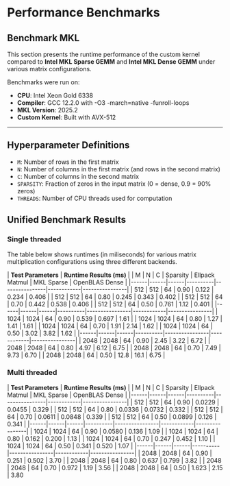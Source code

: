 # Performance Benchmarks

## Benchmark MKL

This section presents the runtime performance of the custom kernel compared to **Intel MKL Sparse GEMM** and **Intel MKL Dense GEMM** under various matrix configurations.

Benchmarks were run on:
- **CPU**: Intel Xeon Gold 6338
- **Compiler**: GCC 12.2.0 with -O3 -march=native -funroll-loops
- **MKL Version**: 2025.2
- **Custom Kernel**: Built with AVX-512

---

## Hyperparameter Definitions

- `M`: Number of rows in the first matrix
- `N`: Number of columns in the first matrix (and rows in the second matrix)
- `C`: Number of columns in the second matrix
- `SPARSITY`: Fraction of zeros in the input matrix (0 = dense, 0.9 = 90% zeros)
- `THREADS`: Number of CPU threads used for computation

## Unified Benchmark Results

### Single threaded

The table below shows runtimes (in miliseconds) for various matrix multiplication configurations using three different backends.

| **Test Parameters**                        | **Runtime Results (ms)**                                         |
| M    | N    | C    | Sparsity | Ellpack Matmul | MKL Sparse | OpenBLAS Dense |
|------|------|------|----------|----------------|------------|----------------|
| 512  | 512  | 64   | 0.90     | 0.122          | 0.234      | 0.406          |
| 512  | 512  | 64   | 0.80     | 0.245          | 0.343      | 0.402          |
| 512  | 512  | 64   | 0.70     | 0.442          | 0.538      | 0.406          |
| 512  | 512  | 64   | 0.50     | 0.761          | 1.12       | 0.401          |
|------|------|------|----------|----------------|------------|----------------|
| 1024 | 1024 | 64   | 0.90     | 0.539          | 0.697      | 1.61           |
| 1024 | 1024 | 64   | 0.80     | 1.27           | 1.41       | 1.61           |
| 1024 | 1024 | 64   | 0.70     | 1.91           | 2.14       | 1.62           |
| 1024 | 1024 | 64   | 0.50     | 3.02           | 3.82       | 1.62           |
|------|------|------|----------|----------------|------------|----------------|
| 2048 | 2048 | 64   | 0.90     | 2.45           | 3.22       | 6.72           |
| 2048 | 2048 | 64   | 0.80     | 4.97           | 6.12       | 6.75           |
| 2048 | 2048 | 64   | 0.70     | 7.49           | 9.73       | 6.70           |
| 2048 | 2048 | 64   | 0.50     | 12.8           | 16.1       | 6.75           |

### Multi threaded



| **Test Parameters**                        | **Runtime Results (ms)**                                         |
| M    | N    | C    | Sparsity | Ellpack Matmul | MKL Sparse | OpenBLAS Dense |
|------|------|------|----------|----------------|------------|----------------|
| 512  | 512  | 64   | 0.90     | 0.0229         | 0.0455     | 0.329          |
| 512  | 512  | 64   | 0.80     | 0.0336         | 0.0732     | 0.332          |
| 512  | 512  | 64   | 0.70     | 0.0611         | 0.0848     | 0.339          |
| 512  | 512  | 64   | 0.50     | 0.0899         | 0.126      | 0.341          |
|------|------|------|----------|----------------|------------|----------------|
| 1024 | 1024 | 64   | 0.90     | 0.0580         | 0.136      | 1.09           |
| 1024 | 1024 | 64   | 0.80     | 0.162          | 0.200      | 1.13           |
| 1024 | 1024 | 64   | 0.70     | 0.247          | 0.452      | 1.10           |
| 1024 | 1024 | 64   | 0.50     | 0.341          | 0.520      | 1.07           |
|------|------|------|----------|----------------|------------|----------------|
| 2048 | 2048 | 64   | 0.90     | 0.251          | 0.502      | 3.70           |
| 2048 | 2048 | 64   | 0.80     | 0.637          | 0.799      | 3.82           |
| 2048 | 2048 | 64   | 0.70     | 0.972          | 1.19       | 3.56           |
| 2048 | 2048 | 64   | 0.50     | 1.623          | 2.15       | 3.80           